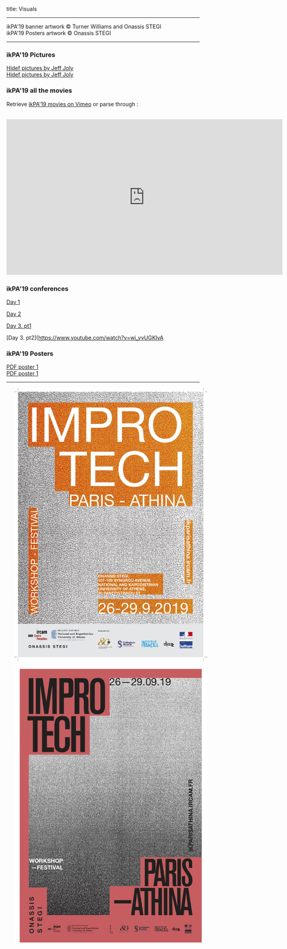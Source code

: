 title: Visuals

---



ikPA'19  banner artwork © Turner Williams and Onassis STEGI  
ikPA'19 Posters artwork © Onassis STEGI  

---

### ikPA'19 Pictures
[Hidef pictures by Jeff Joly](https://www.flickr.com/photos/jeffjoly/sets/72157713898729827/)  
[Hidef pictures by Jeff Joly](https://photos.app.goo.gl/C2KRuo5BL6FDRgar7)

### ikPA'19 all the movies
Retrieve [ikPA'19 movies on Vimeo](https://vimeo.com/showcase/6364851) or parse through :

<br>
<iframe src="https://vimeo.com/showcase/6364851/embed" width="720" height="405" allowfullscreen frameborder="0"></iframe>
<br>



### ikPA'19 conferences

[Day 1](https://www.youtube.com/watch?v=yauFNTAPGtE)

[Day 2](https://www.youtube.com/watch?v=iCRIFHL_sDs&feature=youtu.be)

[Day 3. pt1](https://www.youtube.com/watch?v=0K7_1OKo5Zo&feature=youtu.be)

[Day 3. pt2](https://www.youtube.com/watch?v=wi_vvUGKIvA


### ikPA'19 Posters

[PDF poster 1]({filename}/doc/ImproTech_Poster_1.pdf)  
[PDF poster 1]({filename}/doc/ImproTech_Poster_2.pdf)

---

<p align="center">
   <img src="../doc/ImproTech_Poster_1.jpg" width="600" hspace="20">
  <br><br>
  <img src="../doc/ImproTech_Poster_2.jpg" width="600" hspace="20">
  <br><br>
</p>
